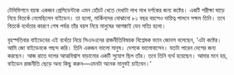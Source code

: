 টেলিভিশনে বয়স্ক একজন প্রেসিডেন্টকে এমন হোঁচট খেতে দেখাটা লাখ লাখ দর্শকের জন্য কষ্টের। একটি পরীক্ষা ঘাড়ে নিয়ে বিতর্কে নেমেছিলেন বাইডেন। তা হলো, মার্কিনদের বোঝানো ৮১ বছর বয়সেও দায়িত্ব পালনে সক্ষম তিনি। তবে বিতর্কে ব্যর্থতার কারণে শেষ পর্যন্ত তাঁর বয়স নিয়ে মানুষের আশঙ্কাই যেন সত্যি হলো।

বৃহস্পতিবার বাইডেনের এই ব্যর্থতা নিয়ে সিএনএনের রাজনীতিবিষয়ক বিশ্লেষক ভ্যান জোনস বলেছেন, ‘এটা কষ্টের। আমি জো বাইডেনকে পছন্দ করি। তিনি একজন ভালো মানুষ। দেশকে ভালোবাসেন। যতটা পারেন দেশের জন্য করছেন। আজ রাতে দলের আত্মবিশ্বাস বাড়ানোর একটি সুযোগ ছিল তাঁর। তবে তিনি ব্যর্থ হয়েছেন। আমার মনে হয়, বাইডেন রাজনীতি ছেড়ে অন্য কিছু করুন—এমনটা অনেক মানুষই চাইবেন।’
